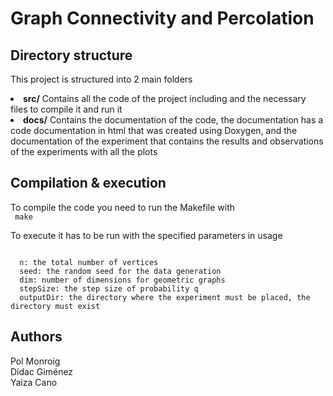 # Graph Connectivity and Percolation




## Directory structure ##
This project is structured into 2 main folders
  <li><b>src/</b> Contains all the code of the project including and the necessary files to compile it
             and run it</li>
  <li><b>docs/</b> Contains the documentation of the code, the documentation has a code
              documentation in html that was created using Doxygen, and the documentation of the
              experiment that contains the results and observations of the experiments with
              all the plots</li>



## Compilation & execution ##
To compile the code you need to run  the Makefile with<br>
  ``` make```

To execute it has to be run with the specified parameters in usage<br>

  ``` Usage: ./program n seed outputDir

    n: the total number of vertices
    seed: the random seed for the data generation
    dim: number of dimensions for geometric graphs
    stepSize: the step size of probability q
    outputDir: the directory where the experiment must be placed, the directory must exist
  ```

## Authors ##
Pol Monroig<br>
Dídac Giménez<br>
Yaiza Cano <br>
